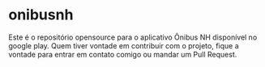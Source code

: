 # onibusnh

Este é o repositório opensource para o aplicativo Ônibus NH disponível no google play. Quem tiver vontade em contribuir com o projeto, fique a vontade para entrar em contato comigo ou mandar um Pull Request.
